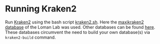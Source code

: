 # Running Kraken2 
Run [Kraken2](https://github.com/DerrickWood/kraken2/wiki/Manual) using the bash script [kraken2.sh](kraken2.sh). Here the [maxikraken2 database](https://lomanlab.github.io/mockcommunity/mc_databases.html) of the Loman Lab was used. Other databases can be found [here](https://benlangmead.github.io/aws-indexes/k2). These databases circumvent the need to build your own database(s) via `kraken2-build` command.  
